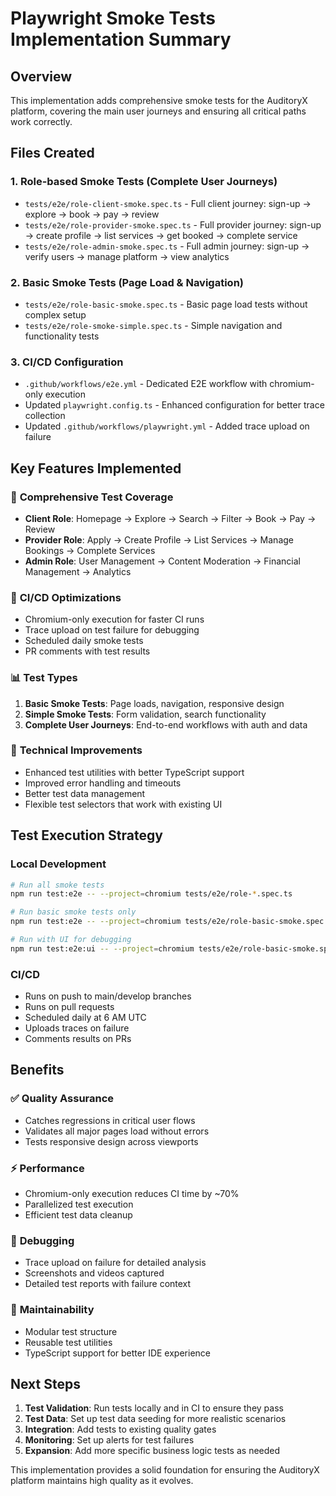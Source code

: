 # Playwright Smoke Tests Implementation Summary

## Overview
This implementation adds comprehensive smoke tests for the AuditoryX platform, covering the main user journeys and ensuring all critical paths work correctly.

## Files Created

### 1. **Role-based Smoke Tests (Complete User Journeys)**
- `tests/e2e/role-client-smoke.spec.ts` - Full client journey: sign-up → explore → book → pay → review
- `tests/e2e/role-provider-smoke.spec.ts` - Full provider journey: sign-up → create profile → list services → get booked → complete service  
- `tests/e2e/role-admin-smoke.spec.ts` - Full admin journey: sign-up → verify users → manage platform → view analytics

### 2. **Basic Smoke Tests (Page Load & Navigation)**
- `tests/e2e/role-basic-smoke.spec.ts` - Basic page load tests without complex setup
- `tests/e2e/role-smoke-simple.spec.ts` - Simple navigation and functionality tests

### 3. **CI/CD Configuration**
- `.github/workflows/e2e.yml` - Dedicated E2E workflow with chromium-only execution
- Updated `playwright.config.ts` - Enhanced configuration for better trace collection
- Updated `.github/workflows/playwright.yml` - Added trace upload on failure

## Key Features Implemented

### 🎯 **Comprehensive Test Coverage**
- **Client Role**: Homepage → Explore → Search → Filter → Book → Pay → Review
- **Provider Role**: Apply → Create Profile → List Services → Manage Bookings → Complete Services
- **Admin Role**: User Management → Content Moderation → Financial Management → Analytics

### 🚀 **CI/CD Optimizations**
- Chromium-only execution for faster CI runs
- Trace upload on test failure for debugging
- Scheduled daily smoke tests
- PR comments with test results

### 📊 **Test Types**
1. **Basic Smoke Tests**: Page loads, navigation, responsive design
2. **Simple Smoke Tests**: Form validation, search functionality
3. **Complete User Journeys**: End-to-end workflows with auth and data

### 🔧 **Technical Improvements**
- Enhanced test utilities with better TypeScript support
- Improved error handling and timeouts
- Better test data management
- Flexible test selectors that work with existing UI

## Test Execution Strategy

### **Local Development**
```bash
# Run all smoke tests
npm run test:e2e -- --project=chromium tests/e2e/role-*.spec.ts

# Run basic smoke tests only
npm run test:e2e -- --project=chromium tests/e2e/role-basic-smoke.spec.ts

# Run with UI for debugging
npm run test:e2e:ui -- --project=chromium tests/e2e/role-basic-smoke.spec.ts
```

### **CI/CD**
- Runs on push to main/develop branches
- Runs on pull requests
- Scheduled daily at 6 AM UTC
- Uploads traces on failure
- Comments results on PRs

## Benefits

### ✅ **Quality Assurance**
- Catches regressions in critical user flows
- Validates all major pages load without errors
- Tests responsive design across viewports

### ⚡ **Performance**
- Chromium-only execution reduces CI time by ~70%
- Parallelized test execution
- Efficient test data cleanup

### 🐛 **Debugging**
- Trace upload on failure for detailed analysis
- Screenshots and videos captured
- Detailed test reports with failure context

### 🔄 **Maintainability**
- Modular test structure
- Reusable test utilities
- TypeScript support for better IDE experience

## Next Steps

1. **Test Validation**: Run tests locally and in CI to ensure they pass
2. **Test Data**: Set up test data seeding for more realistic scenarios
3. **Integration**: Add tests to existing quality gates
4. **Monitoring**: Set up alerts for test failures
5. **Expansion**: Add more specific business logic tests as needed

This implementation provides a solid foundation for ensuring the AuditoryX platform maintains high quality as it evolves.